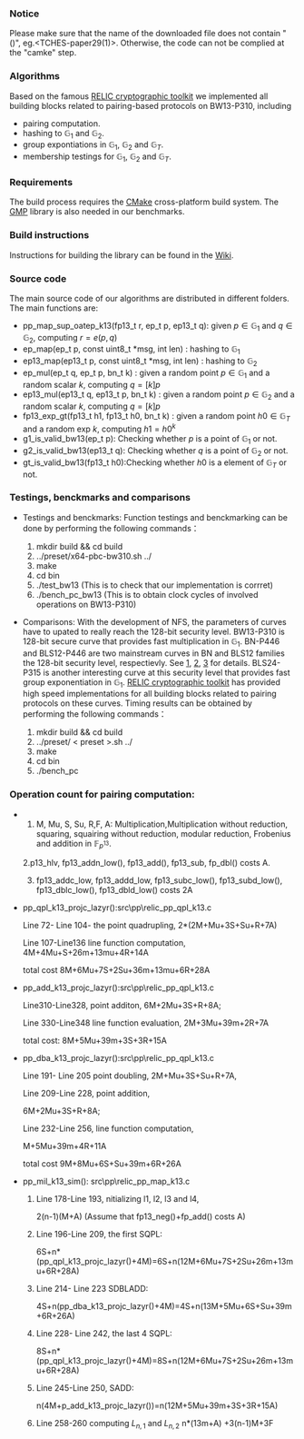 ### Notice
Please make sure that the name of the  downloaded file does not contain "()", eg.<TCHES-paper29(1)>.
Otherwise, the code can not be complied at the "camke" step. 

### Algorithms

Based on the famous [RELIC cryptographic toolkit](https://github.com/relic-toolkit/relic) we implemented all building blocks related to pairing-based protocols on BW13-P310, including

 * pairing computation.
*  hashing to  $\mathbb{G}_1$ and $\mathbb{G}_2$.
*  group expontiations in  $\mathbb{G}_1$, $\mathbb{G}_2$ and  $\mathbb{G}_T$.
*  membership testings for  $\mathbb{G}_1$, $\mathbb{G}_2$ and  $\mathbb{G}_T$.
### Requirements

The build process requires the [CMake](https://cmake.org/) cross-platform build system. The [GMP](https://gmplib.org/) library is also needed in our benchmarks.

### Build instructions

Instructions for building the library can be found in the [Wiki](https://github.com/relic-toolkit/relic/wiki/Building).


### Source code
  
The main source code of our algorithms are distributed in different folders.  The main functions are:
* pp_map_sup_oatep_k13(fp13_t r, ep_t p, ep13_t q): given $p\in  \mathbb{G}_1$ and $q\in \mathbb{G}_2$,  computing $r=e(p,q)$ 
* ep_map(ep_t p, const uint8_t *msg, int len) : hashing to $\mathbb{G}_1$
* ep13_map(ep13_t p, const uint8_t *msg, int len) : hashing to $\mathbb{G}_2$
* ep_mul(ep_t q, ep_t p, bn_t k) : given a random point $p\in \mathbb{G}_1$ and a random scalar $k$, computing $q=[k]p$
* ep13_mul(ep13_t q, ep13_t p, bn_t k) : given a random point $p\in \mathbb{G}_2$ and a random scalar $k$, computing $q=[k]p$
* fp13_exp_gt(fp13_t h1, fp13_t h0,  bn_t k) : given a random point $h0\in \mathbb{G}_T$ and a random exp $k$, computing $h1={h0}^k$
* g1_is_valid_bw13(ep_t p): Checking whether $p$ is a point of $\mathbb{G}_1$ or not.
* g2_is_valid_bw13(ep13_t q): Checking whether $q$ is a point of $\mathbb{G}_2$ or not.
* gt_is_valid_bw13(fp13_t h0):Checking whether $h0$ is a element of $\mathbb{G}_T$ or not.

### Testings, benckmarks and comparisons
* Testings and benckmarks: Function testings and benckmarking can be done by performing the following commands：

    1. mkdir build && cd build 
    2. ../preset/x64-pbc-bw310.sh ../
    3. make
    4. cd bin 
    5. ./test_bw13  (This is to check that our implementation is corrret)
    5. ./bench_pc_bw13 (This is to obtain clock cycles of involved operations on BW13-P310)
  
 * Comparisons: With the development of NFS, the parameters of curves have to upated to really reach the 128-bit security level. BW13-P310 is 128-bit secure curve that provides fast multiplication in  $\mathbb{G}_1$. BN-P446 and BLS12-P446 are two mainstream curves in BN and BLS12 families the 128-bit security level, respectievly. See [1](https://link.springer.com/chapter/10.1007/978-3-030-45388-6_19), [2](https://link.springer.com/article/10.1007/s00145-018-9280-5), [3](https://eprint.iacr.org/2019/485.pdf) for details. BLS24-P315 is another interesting curve at this security level that provides fast group exponentiation in $\mathbb{G}_1$. [RELIC cryptographic toolkit](https://github.com/relic-toolkit/relic) has provided high speed implementations for all building blocks related to pairing protocols on these curves. Timing results can be obtained by performing the following commands：
 
   1. mkdir build && cd build 
   2. ../preset/ < preset >.sh ../
   3. make
   4. cd bin 
   5. ./bench_pc

### Operation count for pairing computation:
  *  1. M, Mu, S, Su, R,F, A: Multiplication,Multiplication without reduction, squaring, squairing without reduction, modular reduction, Frobenius and addition in $\mathbb{F}_{p^{13}}$.
  
     2.p13_hlv, fp13_addn_low(), fp13_add(), fp13_sub, fp_dbl() costs A.
   
     3. fp13_addc_low, fp13_addd_low, fp13_subc_low(), fp13_subd_low(), fp13_dblc_low(), fp13_dbld_low() costs 2A
  
        
   * pp_qpl_k13_projc_lazyr():src\pp\relic_pp_qpl_k13.c
   
     Line 72- Line 104- the  point quadrupling,   2*(2M+Mu+3S+Su+R+7A)
     
       Line 107-Line136 line function computation,  4M+4Mu+S+26m+13mu+4R+14A
       
       total cost 8M+6Mu+7S+2Su+36m+13mu+6R+28A

   *  pp_add_k13_projc_lazyr():src\pp\relic_pp_qpl_k13.c
     
        Line310-Line328, point additon, 6M+2Mu+3S+R+8A;
        
        Line 330-Line348 line function evaluation, 2M+3Mu+39m+2R+7A
        
        total cost: 8M+5Mu+39m+3S+3R+15A 
       
   * pp_dba_k13_projc_lazyr():src\pp\relic_pp_qpl_k13.c
    
        Line 191- Line 205 point doubling,  2M+Mu+3S+Su+R+7A,
        
        Line 209-Line 228, point addition,
        
        6M+2Mu+3S+R+8A;
        
        Line 232-Line 256,  line function computation, 
        
        M+5Mu+39m+4R+11A
        
        total cost  9M+8Mu+6S+Su+39m+6R+26A       
   *  pp_mil_k13_sim():  src\pp\relic_pp_map_k13.c
      1. Line 178-Line 193,   nitializing l1, l2, l3 and l4,
      
         2(n-1)(M+A) (Assume that fp13_neg()+fp_add() costs A)
       
      2. Line 196-Line 209, the first SQPL:
      
         6S+n*(pp_qpl_k13_projc_lazyr()+4M)=6S+n(12M+6Mu+7S+2Su+26m+13mu+6R+28A)

      3. Line 214- Line 223 SDBLADD:
      
         4S+n(pp_dba_k13_projc_lazyr()+4M)=4S+n(13M+5Mu+6S+Su+39m+6R+26A)
         
      4.  Line 228- Line 242, the last 4 SQPL:
        
           8S+n*(pp_qpl_k13_projc_lazyr()+4M)=8S+n(12M+6Mu+7S+2Su+26m+13mu+6R+28A)
        
      5.  Line 245-Line 250, SADD:
         
           n(4M+p_add_k13_projc_lazyr())=n(12M+5Mu+39m+3S+3R+15A)
      6.  Line 258-260 computing $L_{n,1}$ and $L_{n,2}$
          n*(13m+A) +3(n-1)M+3F

  
  


